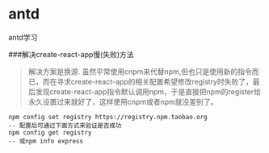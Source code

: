 # antd
antd学习



###解决create-react-app慢(失败)方法
>解决方案是换源.
虽然平常使用cnpm来代替npm,但也只是使用新的指令而已，而在寻求create-react-app的相关配置希望修改registry时失败了，最后发现create-react-app指令默认调用npm，于是直接把npm的register给永久设置过来就好了，这样使用cnpm或者npm就没差别了。
```
npm config set registry https://registry.npm.taobao.org
-- 配置后可通过下面方式来验证是否成功
npm config get registry
-- 或npm info express
```
